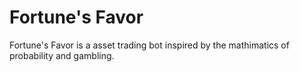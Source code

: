 # Fortune's Favor 

Fortune's Favor is a asset trading bot inspired by the mathimatics of probability and gambling. 